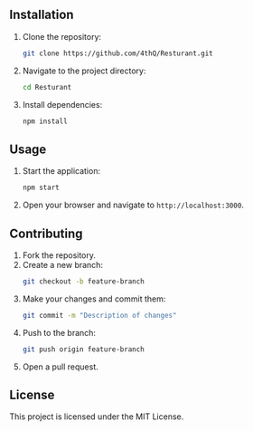 

## Installation
1. Clone the repository:
    ```bash
    git clone https://github.com/4thQ/Resturant.git
    ```
2. Navigate to the project directory:
    ```bash
    cd Resturant
    ```
3. Install dependencies:
    ```bash
    npm install
    ```

## Usage
1. Start the application:
    ```bash
    npm start
    ```
2. Open your browser and navigate to `http://localhost:3000`.

## Contributing
1. Fork the repository.
2. Create a new branch:
    ```bash
    git checkout -b feature-branch
    ```
3. Make your changes and commit them:
    ```bash
    git commit -m "Description of changes"
    ```
4. Push to the branch:
    ```bash
    git push origin feature-branch
    ```
5. Open a pull request.

## License
This project is licensed under the MIT License.

